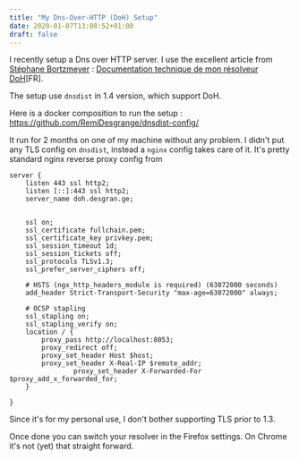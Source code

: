 ```yaml
---
title: "My Dns-Over-HTTP (DoH) Setup"
date: 2020-01-07T13:08:52+01:00
draft: false
---
```


I recently setup a Dns over HTTP server. I use the excellent article from [Stéphane
Bortzmeyer](https://www.bortzmeyer.org) : [Documentation technique de mon résolveur
DoH](https://www.bortzmeyer.org/doh-mon-resolveur.html)[FR].

The setup use `dnsdist` in 1.4 version, which support DoH.

Here is a docker composition to run the setup : https://github.com/RemiDesgrange/dnsdist-config/

It run for 2 months on one of my machine without any problem. I didn't put any TLS config on
`dnsdist`, instead a `nginx` config takes care of it. It's pretty standard nginx reverse proxy
config from

```nginx
server {
	listen 443 ssl http2;
	listen [::]:443 ssl http2;
	server_name doh.desgran.ge;


	ssl on;
	ssl_certificate fullchain.pem;
	ssl_certificate_key privkey.pem;
	ssl_session_timeout 1d;
	ssl_session_tickets off;
	ssl_protocols TLSv1.3;
	ssl_prefer_server_ciphers off;

	# HSTS (ngx_http_headers_module is required) (63072000 seconds)
	add_header Strict-Transport-Security "max-age=63072000" always;

	# OCSP stapling
	ssl_stapling on;
	ssl_stapling_verify on;
	location / {
		proxy_pass http://localhost:8053;
		proxy_redirect off;
		proxy_set_header Host $host;
		proxy_set_header X-Real-IP $remote_addr;
                proxy_set_header X-Forwarded-For $proxy_add_x_forwarded_for;
	}

}
```

Since it's for my personal use, I don't bother supporting TLS prior to 1.3.

Once done you can switch your resolver in the Firefox settings. On Chrome it's not (yet) that
straight forward.
